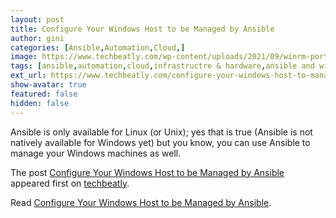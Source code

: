 ```yaml
---
layout: post
title: Configure Your Windows Host to be Managed by Ansible
author: gini
categories: [Ansible,Automation,Cloud,]
image: https://www.techbeatly.com/wp-content/uploads/2021/09/winrm-ports-windows-firewall-2-1024x683.png
tags: [ansible,automation,cloud,infrastructre & hardware,ansible and windows,ansible automation,ansible windows automation,ansible windows configuration,ansible windows guide,ansible windows setup,automate windows using ansible,configure windows to access by ansible,how to manage windows from ansible,manage windows using ansible,windows and ansible,]
ext_url: https://www.techbeatly.com/configure-your-windows-host-to-manage-by-ansible/
show-avatar: true
featured: false
hidden: false
---
```


<p>Ansible is only available for Linux (or Unix); yes that is true (Ansible is not natively available for Windows yet) but you know, you can use Ansible to manage your Windows machines as well.</p>
<p>The post <a href="https://www.techbeatly.com/configure-your-windows-host-to-manage-by-ansible/" rel="nofollow">Configure Your Windows Host to be Managed by Ansible</a> appeared first on <a href="https://www.techbeatly.com" rel="nofollow">techbeatly</a>.</p>

Read [Configure Your Windows Host to be Managed by Ansible](https://www.techbeatly.com/configure-your-windows-host-to-manage-by-ansible/).